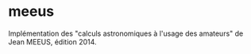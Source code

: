 # meeus
Implémentation des "calculs astronomiques à l'usage des amateurs" de Jean MEEUS, édition 2014.

